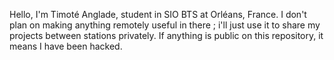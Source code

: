 Hello, I'm Timoté Anglade, student in SIO BTS at Orléans, France. I don't plan on making anything remotely useful in there ; i'll just use it to share my projects between stations privately. If anything is public on this repository, it means I have been hacked.
